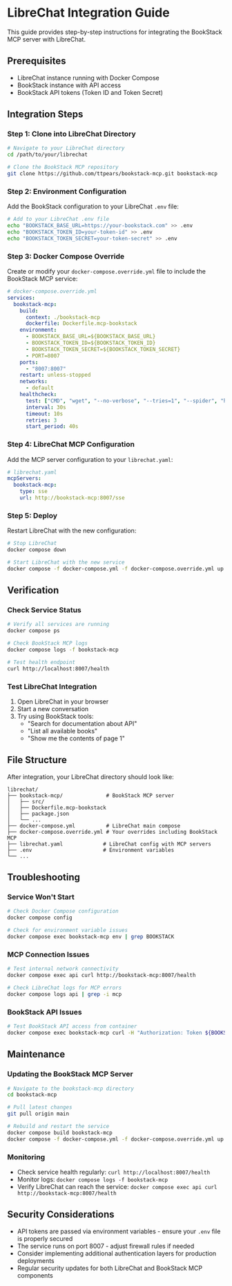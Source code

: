 # LibreChat Integration Guide

This guide provides step-by-step instructions for integrating the BookStack MCP server with LibreChat.

## Prerequisites

- LibreChat instance running with Docker Compose
- BookStack instance with API access
- BookStack API tokens (Token ID and Token Secret)

## Integration Steps

### Step 1: Clone into LibreChat Directory

```bash
# Navigate to your LibreChat directory
cd /path/to/your/librechat

# Clone the BookStack MCP repository
git clone https://github.com/ttpears/bookstack-mcp.git bookstack-mcp
```

### Step 2: Environment Configuration

Add the BookStack configuration to your LibreChat `.env` file:

```bash
# Add to your LibreChat .env file
echo "BOOKSTACK_BASE_URL=https://your-bookstack.com" >> .env
echo "BOOKSTACK_TOKEN_ID=your-token-id" >> .env
echo "BOOKSTACK_TOKEN_SECRET=your-token-secret" >> .env
```

### Step 3: Docker Compose Override

Create or modify your `docker-compose.override.yml` file to include the BookStack MCP service:

```yaml
# docker-compose.override.yml
services:
  bookstack-mcp:
    build:
      context: ./bookstack-mcp
      dockerfile: Dockerfile.mcp-bookstack
    environment:
      - BOOKSTACK_BASE_URL=${BOOKSTACK_BASE_URL}
      - BOOKSTACK_TOKEN_ID=${BOOKSTACK_TOKEN_ID}
      - BOOKSTACK_TOKEN_SECRET=${BOOKSTACK_TOKEN_SECRET}
      - PORT=8007
    ports:
      - "8007:8007"
    restart: unless-stopped
    networks:
      - default
    healthcheck:
      test: ["CMD", "wget", "--no-verbose", "--tries=1", "--spider", "http://localhost:8007/health"]
      interval: 30s
      timeout: 10s
      retries: 3
      start_period: 40s
```

### Step 4: LibreChat MCP Configuration

Add the MCP server configuration to your `librechat.yaml`:

```yaml
# librechat.yaml
mcpServers:
  bookstack-mcp:
    type: sse
    url: http://bookstack-mcp:8007/sse
```

### Step 5: Deploy

Restart LibreChat with the new configuration:

```bash
# Stop LibreChat
docker compose down

# Start LibreChat with the new service
docker compose -f docker-compose.yml -f docker-compose.override.yml up -d
```

## Verification

### Check Service Status

```bash
# Verify all services are running
docker compose ps

# Check BookStack MCP logs
docker compose logs -f bookstack-mcp

# Test health endpoint
curl http://localhost:8007/health
```

### Test LibreChat Integration

1. Open LibreChat in your browser
2. Start a new conversation
3. Try using BookStack tools:
   - "Search for documentation about API"
   - "List all available books"
   - "Show me the contents of page 1"

## File Structure

After integration, your LibreChat directory should look like:

```
librechat/
├── bookstack-mcp/              # BookStack MCP server
│   ├── src/
│   ├── Dockerfile.mcp-bookstack
│   ├── package.json
│   └── ...
├── docker-compose.yml          # LibreChat main compose
├── docker-compose.override.yml # Your overrides including BookStack MCP
├── librechat.yaml             # LibreChat config with MCP servers
├── .env                       # Environment variables
└── ...
```

## Troubleshooting

### Service Won't Start

```bash
# Check Docker Compose configuration
docker compose config

# Check for environment variable issues
docker compose exec bookstack-mcp env | grep BOOKSTACK
```

### MCP Connection Issues

```bash
# Test internal network connectivity
docker compose exec api curl http://bookstack-mcp:8007/health

# Check LibreChat logs for MCP errors
docker compose logs api | grep -i mcp
```

### BookStack API Issues

```bash
# Test BookStack API access from container
docker compose exec bookstack-mcp curl -H "Authorization: Token ${BOOKSTACK_TOKEN_ID}:${BOOKSTACK_TOKEN_SECRET}" ${BOOKSTACK_BASE_URL}/api/docs
```

## Maintenance

### Updating the BookStack MCP Server

```bash
# Navigate to the bookstack-mcp directory
cd bookstack-mcp

# Pull latest changes
git pull origin main

# Rebuild and restart the service
docker compose build bookstack-mcp
docker compose -f docker-compose.yml -f docker-compose.override.yml up -d bookstack-mcp
```

### Monitoring

- Check service health regularly: `curl http://localhost:8007/health`
- Monitor logs: `docker compose logs -f bookstack-mcp`
- Verify LibreChat can reach the service: `docker compose exec api curl http://bookstack-mcp:8007/health`

## Security Considerations

- API tokens are passed via environment variables - ensure your `.env` file is properly secured
- The service runs on port 8007 - adjust firewall rules if needed
- Consider implementing additional authentication layers for production deployments
- Regular security updates for both LibreChat and BookStack MCP components